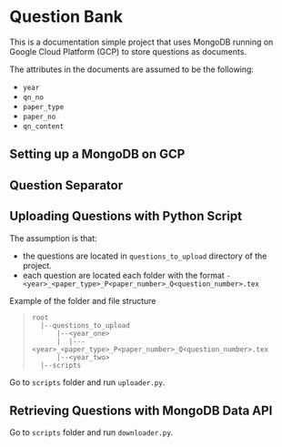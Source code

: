 # Question Bank

This is a documentation simple project that uses MongoDB running on Google Cloud Platform (GCP) to store questions as documents.

The attributes in the documents are assumed to be the following:
- `year`
- `qn_no`
- `paper_type`
- `paper_no`
- `qn_content`

## Setting up a MongoDB on GCP


## Question Separator

## Uploading Questions with Python Script

The assumption is that:
- the questions are located in `questions_to_upload` directory of the project. 
- each question are located each folder with the format `-<year>_<paper_type>_P<paper_number>_Q<question_number>.tex` 

Example of the folder and file structure

>```
>root
>   |--questions_to_upload
>       |--<year_one>
>       |  |---<year>_<paper_type>_P<paper_number>_Q<question_number>.tex
>       |--<year_two>
>   |--scripts
>```

Go to `scripts` folder and run `uploader.py`. 

## Retrieving Questions with MongoDB Data API

Go to `scripts` folder and run `downloader.py`. 
